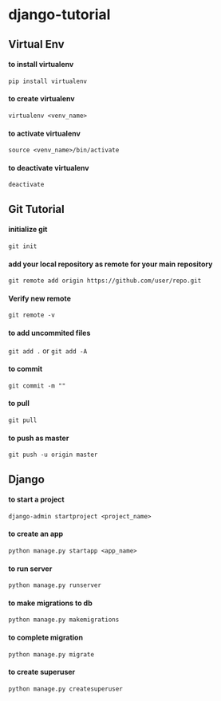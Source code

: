 # django-tutorial
## Virtual Env
#### to install virtualenv
`pip install virtualenv`

#### to create virtualenv
`virtualenv <venv_name>`

#### to activate virtualenv
`source <venv_name>/bin/activate`

#### to deactivate virtualenv
`deactivate`

## Git Tutorial
#### initialize git
`git init`

#### add your local repository as remote for your main repository
`git remote add origin https://github.com/user/repo.git`

#### Verify new remote
`git remote -v`

#### to add uncommited files
`git add .`
or
`git add -A`

#### to commit
`git commit -m ""`

#### to pull
`git pull`

#### to push as master
`git push -u origin master`

## Django
#### to start a project
`django-admin startproject <project_name>`

#### to create an app
`python manage.py startapp <app_name>`

#### to run server
`python manage.py runserver`

#### to make migrations to db
`python manage.py makemigrations`

#### to complete migration
`python manage.py migrate`

#### to create superuser
`python manage.py createsuperuser`

